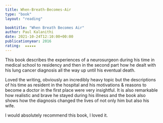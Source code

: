 ```yaml
---
title: When-Breath-Becomes-Air
type: "book"
layout: "reading"

booktitle: "When Breath Becomes Air"
author: Paul Kalanithi
date: 2021-10-24T12:10:00+00:00
publicationyear: 2016
rating:  ★★★★★
---
```


This book describes the experiences of a neurosurgeon during his time in medical school to residency and then in the second part how he dealt with his lung cancer diagnosis all the way up until his eventual death.

Loved the writing, obviously an incredibly heavy topic but the descriptions of his time as resident in the hospital and his motivations & reasons to become a doctor in the first place were very insightful. It is also remarkable how realistic and brave he stayed during his illness and the book also shows how the diagnosis changed the lives of not only him but also his wife.

I would absolutely recommend this book, I loved it.
